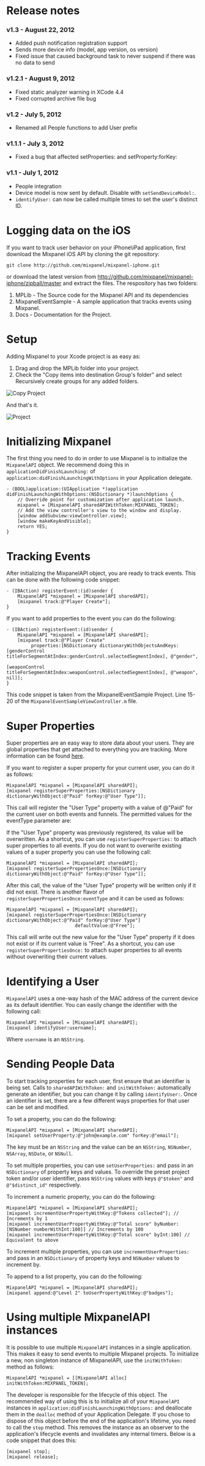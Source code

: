 # Release notes #

### v1.3 - August 22, 2012 ###
- Added push notification registration support
- Sends more device info (model, app version, os version)
- Fixed issue that caused background task to never suspend if there was no data to send

### v1.2.1 - August 9, 2012 ###
- Fixed static analyzer warning in XCode 4.4
- Fixed corrupted archive file bug

### v1.2 - July 5, 2012 ###
- Renamed all People functions to add User prefix

### v1.1.1 - July 3, 2012 ###
- Fixed a bug that affected setProperties: and setProperty:forKey:

### v1.1 - July 1, 2012 ###
- People integration
- Device model is now sent by default. Disable with `setSendDeviceModel:`.
- `identifyUser:` can now be called multiple times to set the user's distinct ID.

# Logging data on the iOS #
If you want to track user behavior on your iPhone\iPad application, first download the Mixpanel iOS API by cloning the git repository:

	git clone http://github.com/mixpanel/mixpanel-iphone.git

or download the latest version from <http://github.com/mixpanel/mixpanel-iphone/zipball/master> and extract the files. The respository has two folders:

1. MPLib - The Source code for the Mixpanel API and its dependencies
2. MixpanelEventSample - A sample application that tracks events using Mixpanel.
4. Docs - Documentation for the Project.

# Setup #
Adding Mixpanel to your Xcode project is as easy as:

1. Drag and drop the MPLib folder into your project. 
2. Check the "Copy items into destination Group's folder" and select Recursively create groups for any added folders.

![Copy Project][copy]

And that's it. 

![Project][project]

# Initializing Mixpanel #
The first thing you need to do in order to use Mixpanel is to initialize the `MixpanelAPI` object. We recommend doing this in `applicationDidFinishLaunching:` of `application:didFinishLaunchingWithOptions` in your Application delegate. 
	
	- (BOOL)application:(UIApplication *)application didFinishLaunchingWithOptions:(NSDictionary *)launchOptions {    
	    // Override point for customization after application launch.
		mixpanel = [MixpanelAPI sharedAPIWithToken:MIXPANEL_TOKEN];
	    // Add the view controller's view to the window and display.
	    [window addSubview:viewController.view];
	    [window makeKeyAndVisible];
	    return YES;
	}
	
# Tracking Events #
After initializing the MixpanelAPI object, you are ready to track events. This can be done with the following code snippet:

	- (IBAction) registerEvent:(id)sender {
		MixpanelAPI *mixpanel = [MixpanelAPI sharedAPI];
		[mixpanel track:@"Player Create"];
	}
	
If you want to add properties to the event you can do the following:

	- (IBAction) registerEvent:(id)sender {
		MixpanelAPI *mixpanel = [MixpanelAPI sharedAPI];
		[mixpanel track:@"Player Create" 
			 properties:[NSDictionary dictionaryWithObjectsAndKeys:[genderControl titleForSegmentAtIndex:genderControl.selectedSegmentIndex], @"gender",
																[weaponControl titleForSegmentAtIndex:weaponControl.selectedSegmentIndex], @"weapon", nil]];
	}

This code snippet is taken from the MixpanelEventSample Project. Line 15-20 of the `MixpanelEventSampleViewController.m` file.

# Super Properties #
Super properties are an easy way to store data about your users. They are global properties that get attached to everything you are tracking. More information can be found [here](https://mixpanel.com/docs/properties-or-segments/how-do-i-set-a-property-every-time).

If you want to register a super property for your current user, you can do it as follows:

	MixpanelAPI *mixpanel = [MixpanelAPI sharedAPI];
	[mixpanel registerSuperProperties:[NSDictionary dictionaryWithObject:@"Paid" forKey:@"User Type"]];

This call will register the "User Type" property with a value of @"Paid" for the current user on both events and funnels. The permitted values for the eventType parameter are:

If the "User Type" property was previously registered, its value will be overwritten. As a shortcut, you can use `registerSuperProperties:` to attach super properties to all events. If you do not want to overwrite existing values of a super property you can use the following call:

	MixpanelAPI *mixpanel = [MixpanelAPI sharedAPI];
	[mixpanel registerSuperPropertiesOnce:[NSDictionary dictionaryWithObject:@"Paid" forKey:@"User Type"]];

After this call, the value of the "User Type" property will be written only if it did not exist. There is another flavor of `registerSuperPropertiesOnce:eventType` and it can be used as follows:

	MixpanelAPI *mixpanel = [MixpanelAPI sharedAPI];
	[mixpanel registerSuperPropertiesOnce:[NSDictionary dictionaryWithObject:@"Paid" forKey:@"User Type"]
							 defaultValue:@"Free"];
							
This call will write out the new value for the "User Type" property if it does not exist or if its current value is "Free". As a shortcut, you can use `registerSuperPropertiesOnce:` to attach super properties to all events without overwriting their current values.

# Identifying a User #
`MixpanelAPI` uses a one-way hash of the MAC address of the current device as its default identifier. You can easily change the identifier with the following call:

	MixpanelAPI *mixpanel = [MixpanelAPI sharedAPI];
	[mixpanel identifyUser:username];
	
Where `username` is an `NSString`. 

# Sending People Data #

To start tracking properties for each user, first ensure that an identifier is being set. Calls to `sharedAPIWithToken:` and `initWithToken:` automatically
generate an identifier, but you can change it by calling `identifyUser:`. Once an identifier is set, there are a few different ways properties for that user
can be set and modified.

To set a property, you can do the following:

	MixpanelAPI *mixpanel = [MixpanelAPI sharedAPI];
	[mixpanel setUserProperty:@"john@example.com" forKey:@"email"];

The key must be an `NSString` and the value can be an `NSString`, `NSNumber`, `NSArray`, `NSDate`, or 
`NSNull`. 

To set multiple properties, you can use `setUserProperties:` and pass in an `NSDictionary` of property keys and values.
To override the preset project token and/or user identifier, pass `NSString` values with keys `@"$token"` and
`@"$distinct_id"` respectively. 

To increment a numeric property, you can do the following:

	MixpanelAPI *mixpanel = [MixpanelAPI sharedAPI];
	[mixpanel incrementUserPropertyWithKey:@"Tokens collected"]; // Increments by 1
	[mixpanel incrementUserPropertyWithKey:@"Total score" byNumber:[NSNumber numberWithInt:100]] // Increments by 100
	[mixpanel incrementUserPropertyWithKey:@"Total score" byInt:100] // Equivalent to above

To increment multiple properties, you can use `incrementUserProperties:` and pass in an `NSDictionary` of
property keys and `NSNumber` values to increment by.

To append to a list property, you can do the following:

	MixpanelAPI *mixpanel = [MixpanelAPI sharedAPI];
	[mixpanel append:@"Level 2" toUserPropertyWithKey:@"badges"];

# Using multiple MixpanelAPI instances #
It is possible to use multiple `MixpanelAPI` instances in a single application. This makes it easy to send events to multiple Mixpanel projects. To iniitialize a new, non singleton instance of MixpanelAPI, use the `initWithToken:` method as follows:

	MixpanelAPI *mixpanel = [[MixpanelAPI alloc] initWithToken:MIXPANEL_TOKEN];
	
The developer is responsible for the lifecycle of this object. The recommended way of using this is to initialize all of your `MixpanelAPI` instances in `application:didFinishLaunchingWithOptions:` and deallocate them in the `dealloc` method of your Application Delegate. If you chose to dispose of this object before the end of the application's lifetime, you need to call the `stop` method. This removes the instance as an observer to the application's lifecycle events and invalidates any internal timers. Below is a code snippet that does this:

	[mixpanel stop];
	[mixpanel release];
	
[copy]: https://github.com/mixpanel/mixpanel-iphone/raw/master/Docs/Tutorial/images/copy.png "Copy Into Project"
[project]: https://github.com/mixpanel/mixpanel-iphone/raw/master/Docs/Tutorial/images/project.png "Project"
